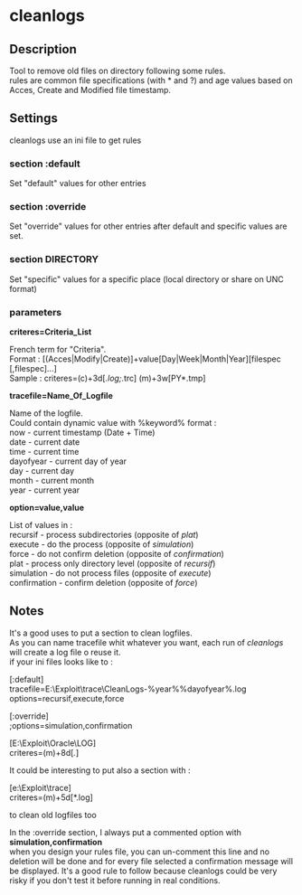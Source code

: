 # cleanlogs

## Description

Tool to remove old files on directory following some rules.  
rules are common file specifications (with * and ?) and age values based on Acces, Create and Modified file timestamp.  

## Settings

cleanlogs use an ini file to get rules

### section :default

Set "default" values for other entries

### section :override

Set "override" values for other entries after default and specific values are set.

### section DIRECTORY

Set "specific" values for a specific place (local directory or share on UNC format)

### parameters

**criteres=Criteria_List**

French term for "Criteria".  
Format : [(Acces|Modify|Create)]+value[Day|Week|Month|Year][filespec [,filespec]...]  
Sample : criteres=(c)+3d[*.log;*.trc] (m)+3w[PY*.tmp]  

**tracefile=Name_Of_Logfile**  

Name of the logfile.  
Could contain dynamic value with %keyword% format :  
now - current timestamp (Date + Time)  
date - current date  
time - current time  
dayofyear - current day of year  
day - current day  
month - current month  
year - current year  

**option=value,value**  

List of values in :  
recursif - process subdirectories (opposite of *plat*)  
execute - do the process (opposite of *simulation*)  
force - do not confirm deletion (opposite of *confirmation*)  
plat - process only directory level (opposite of *recursif*)  
simulation - do not process files (opposite of *execute*)  
confirmation - confirm deletion (opposite of *force*)  

## Notes  

It's a good uses to put a section to clean logfiles.  
As you can name tracefile whit whatever you want, each run of *cleanlogs* will create a log file o reuse it.   
if your ini files looks like to :  

[:default]  
tracefile=E:\Exploit\trace\CleanLogs-%year%%dayofyear%.log  
options=recursif,execute,force  

[:override]  
;options=simulation,confirmation  

[E:\Exploit\Oracle\LOG]  
criteres=(m)+8d[*.*]  

It could be interesting to put also a section with :  

[e:\Exploit\trace]  
criteres=(m)+5d[*.log]  

to clean old logfiles too  

In the :override section, I always put a commented option with **simulation,confirmation**  
when you design your rules file, you can un-comment this line and no deletion will be done and for every file selected a confirmation message will be displayed. It's a good rule to follow because cleanlogs could be very risky if you don't test it before running in real conditions.
